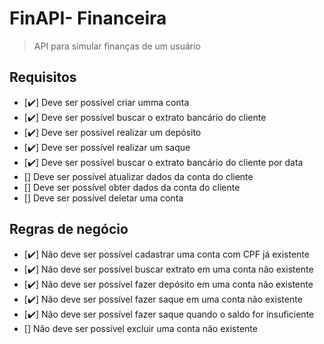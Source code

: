 # FinAPI- Financeira

> API para simular finanças de um usuário

## Requisitos
* [:heavy_check_mark:] Deve ser possível criar umma conta
* [:heavy_check_mark:] Deve ser possível buscar o extrato bancário do cliente
* [:heavy_check_mark:] Deve ser possível realizar um depósito
* [:heavy_check_mark:] Deve ser possível realizar um saque
* [:heavy_check_mark:] Deve ser possível buscar o extrato bancário do cliente por data
* [] Deve ser possível atualizar dados da conta do cliente
* [] Deve ser possível obter dados da conta do cliente
* [] Deve ser possível deletar uma conta

## Regras de negócio
* [:heavy_check_mark:] Não deve ser possível cadastrar uma conta com CPF já existente
* [:heavy_check_mark:] Não deve ser possível buscar extrato em uma conta não existente
* [:heavy_check_mark:] Não deve ser possível fazer depósito em uma conta não existente
* [:heavy_check_mark:] Não deve ser possível fazer saque em uma conta não existente
* [:heavy_check_mark:] Não deve ser possível fazer saque quando o saldo for insuficiente
* [] Não deve ser possível excluir uma conta não existente
